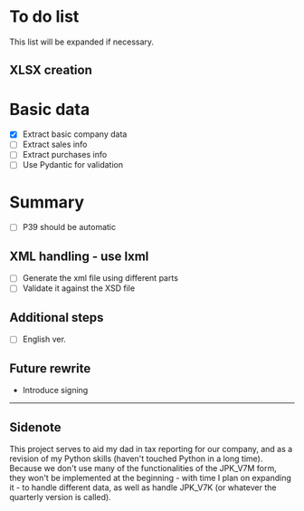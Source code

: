 # To do list

This list will be expanded if necessary.

## XLSX creation

# Basic data

- [x] Extract basic company data
- [ ] Extract sales info
- [ ] Extract purchases info
- [ ] Use Pydantic for validation

# Summary

- [ ] P39 should be automatic

## XML handling - use lxml

- [ ] Generate the xml file using different parts
- [ ] Validate it against the XSD file

## Additional steps

- [ ] English ver.

## Future rewrite

- Introduce signing

---

## Sidenote

This project serves to aid my dad in tax reporting for our company, and as a revision of my Python skills (haven't touched Python in a long time). Because we don't use many of the functionalities of the JPK_V7M form, they won't be implemented at the beginning - with time I plan on expanding it - to handle different data, as well as handle JPK_V7K (or whatever the quarterly version is called).
